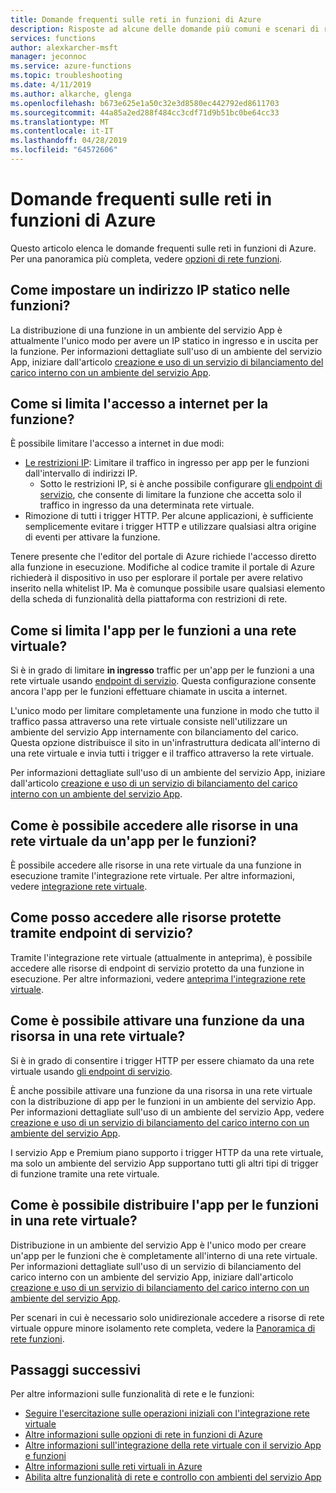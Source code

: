 ```yaml
---
title: Domande frequenti sulle reti in funzioni di Azure
description: Risposte ad alcune delle domande più comuni e scenari di rete con funzioni di Azure.
services: functions
author: alexkarcher-msft
manager: jeconnoc
ms.service: azure-functions
ms.topic: troubleshooting
ms.date: 4/11/2019
ms.author: alkarche, glenga
ms.openlocfilehash: b673e625e1a50c32e3d8580ec442792ed8611703
ms.sourcegitcommit: 44a85a2ed288f484cc3cdf71d9b51bc0be64cc33
ms.translationtype: MT
ms.contentlocale: it-IT
ms.lasthandoff: 04/28/2019
ms.locfileid: "64572606"
---
```

# <a name="frequently-asked-questions-about-networking-in-azure-functions"></a>Domande frequenti sulle reti in funzioni di Azure

Questo articolo elenca le domande frequenti sulle reti in funzioni di Azure. Per una panoramica più completa, vedere [opzioni di rete funzioni](functions-networking-options.md).

## <a name="how-do-i-set-a-static-ip-in-functions"></a>Come impostare un indirizzo IP statico nelle funzioni?

La distribuzione di una funzione in un ambiente del servizio App è attualmente l'unico modo per avere un IP statico in ingresso e in uscita per la funzione. Per informazioni dettagliate sull'uso di un ambiente del servizio App, iniziare dall'articolo [creazione e uso di un servizio di bilanciamento del carico interno con un ambiente del servizio App](../app-service/environment/create-ilb-ase.md).

## <a name="how-do-i-restrict-internet-access-to-my-function"></a>Come si limita l'accesso a internet per la funzione?

È possibile limitare l'accesso a internet in due modi:

* [Le restrizioni IP](../app-service/app-service-ip-restrictions.md): Limitare il traffico in ingresso per app per le funzioni dall'intervallo di indirizzi IP.
    * Sotto le restrizioni IP, si è anche possibile configurare [gli endpoint di servizio](../virtual-network/virtual-network-service-endpoints-overview.md), che consente di limitare la funzione che accetta solo il traffico in ingresso da una determinata rete virtuale.
* Rimozione di tutti i trigger HTTP. Per alcune applicazioni, è sufficiente semplicemente evitare i trigger HTTP e utilizzare qualsiasi altra origine di eventi per attivare la funzione.

Tenere presente che l'editor del portale di Azure richiede l'accesso diretto alla funzione in esecuzione. Modifiche al codice tramite il portale di Azure richiederà il dispositivo in uso per esplorare il portale per avere relativo inserito nella whitelist IP. Ma è comunque possibile usare qualsiasi elemento della scheda di funzionalità della piattaforma con restrizioni di rete.

## <a name="how-do-i-restrict-my-function-app-to-a-virtual-network"></a>Come si limita l'app per le funzioni a una rete virtuale?

Si è in grado di limitare **in ingresso** traffic per un'app per le funzioni a una rete virtuale usando [endpoint di servizio](./functions-networking-options.md#private-site-access). Questa configurazione consente ancora l'app per le funzioni effettuare chiamate in uscita a internet.

L'unico modo per limitare completamente una funzione in modo che tutto il traffico passa attraverso una rete virtuale consiste nell'utilizzare un ambiente del servizio App internamente con bilanciamento del carico. Questa opzione distribuisce il sito in un'infrastruttura dedicata all'interno di una rete virtuale e invia tutti i trigger e il traffico attraverso la rete virtuale. 

Per informazioni dettagliate sull'uso di un ambiente del servizio App, iniziare dall'articolo [creazione e uso di un servizio di bilanciamento del carico interno con un ambiente del servizio App](../app-service/environment/create-ilb-ase.md).

## <a name="how-can-i-access-resources-in-a-virtual-network-from-a-function-app"></a>Come è possibile accedere alle risorse in una rete virtuale da un'app per le funzioni?

È possibile accedere alle risorse in una rete virtuale da una funzione in esecuzione tramite l'integrazione rete virtuale. Per altre informazioni, vedere [integrazione rete virtuale](functions-networking-options.md#virtual-network-integration).

## <a name="how-do-i-access-resources-protected-by-service-endpoints"></a>Come posso accedere alle risorse protette tramite endpoint di servizio?

Tramite l'integrazione rete virtuale (attualmente in anteprima), è possibile accedere alle risorse di endpoint di servizio protetto da una funzione in esecuzione. Per altre informazioni, vedere [anteprima l'integrazione rete virtuale](functions-networking-options.md#preview-version-of-virtual-network-integration).

## <a name="how-can-i-trigger-a-function-from-a-resource-in-a-virtual-network"></a>Come è possibile attivare una funzione da una risorsa in una rete virtuale?

Si è in grado di consentire i trigger HTTP per essere chiamato da una rete virtuale usando [gli endpoint di servizio](./functions-networking-options.md#private-site-access). 

È anche possibile attivare una funzione da una risorsa in una rete virtuale con la distribuzione di app per le funzioni in un ambiente del servizio App. Per informazioni dettagliate sull'uso di un ambiente del servizio App, vedere [creazione e uso di un servizio di bilanciamento del carico interno con un ambiente del servizio App](../app-service/environment/create-ilb-ase.md).

I servizio App e Premium piano supporto i trigger HTTP da una rete virtuale, ma solo un ambiente del servizio App supportano tutti gli altri tipi di trigger di funzione tramite una rete virtuale.

## <a name="how-can-i-deploy-my-function-app-in-a-virtual-network"></a>Come è possibile distribuire l'app per le funzioni in una rete virtuale?

Distribuzione in un ambiente del servizio App è l'unico modo per creare un'app per le funzioni che è completamente all'interno di una rete virtuale. Per informazioni dettagliate sull'uso di un servizio di bilanciamento del carico interno con un ambiente del servizio App, iniziare dall'articolo [creazione e uso di un servizio di bilanciamento del carico interno con un ambiente del servizio App](https://docs.microsoft.com/azure/app-service/environment/create-ilb-ase).

Per scenari in cui è necessario solo unidirezionale accedere a risorse di rete virtuale oppure minore isolamento rete completa, vedere la [Panoramica di rete funzioni](functions-networking-options.md).

## <a name="next-steps"></a>Passaggi successivi

Per altre informazioni sulle funzionalità di rete e le funzioni: 

* [Seguire l'esercitazione sulle operazioni iniziali con l'integrazione rete virtuale](./functions-create-vnet.md)
* [Altre informazioni sulle opzioni di rete in funzioni di Azure](./functions-networking-options.md)
* [Altre informazioni sull'integrazione della rete virtuale con il servizio App e funzioni](../app-service/web-sites-integrate-with-vnet.md)
* [Altre informazioni sulle reti virtuali in Azure](../virtual-network/virtual-networks-overview.md)
* [Abilita altre funzionalità di rete e controllo con ambienti del servizio App](../app-service/environment/intro.md)
